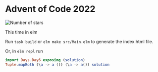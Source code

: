# Advent of Code 2022

![Number of stars](https://img.shields.io/badge/Advent_Of_Code_2022-16_*-success)

This time in elm

Run `task build` or `elm make src/Main.elm` to generate the index.html file.

Or, in `elm repl` run

```elm
import Days.Day6 exposing (solution)
Tuple.mapBoth (\a -> a ()) (\a -> a()) solution
```
